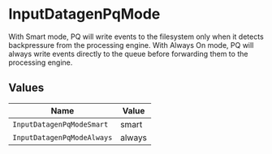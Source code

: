 # InputDatagenPqMode

With Smart mode, PQ will write events to the filesystem only when it detects backpressure from the processing engine. With Always On mode, PQ will always write events directly to the queue before forwarding them to the processing engine.


## Values

| Name                       | Value                      |
| -------------------------- | -------------------------- |
| `InputDatagenPqModeSmart`  | smart                      |
| `InputDatagenPqModeAlways` | always                     |